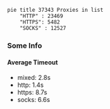 
```mermaid
pie title 37343 Proxies in list
    "HTTP" : 23469
    "HTTPS": 5482
    "SOCKS" : 12527
```

### Some Info
#### Average Timeout

- mixed: 2.8s
- http: 1.4s
- https: 8.7s
- socks: 6.6s